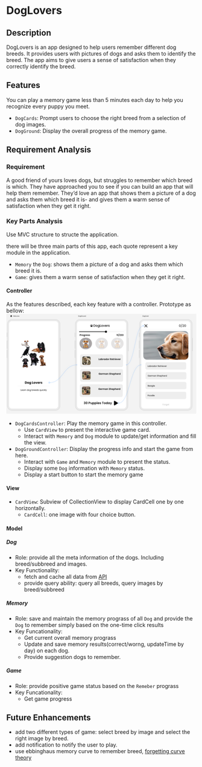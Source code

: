 # DogLovers

## Description

DogLovers is an app designed to help users remember different dog breeds. It provides users with pictures of dogs and asks them to identify the breed. The app aims to give users a sense of satisfaction when they correctly identify the breed.

## Features

You can play a memory game less than 5 minutes each day to help you recognize every puppy you meet.

- `DogCards`: Prompt users to choose the right breed from a selection of dog images.
- `DogGround`: Display the overall progress of the memory game.

## Requirement Analysis

### Requirement

A good friend of yours loves dogs, but struggles to remember which breed is which. They have approached you to see if you can build an app that will help them remember. They’d love an app that shows them a picture of a dog and asks them which breed it is- and gives them a warm sense of satisfaction when they get it right.

### Key Parts Analysis

Use MVC structure to structe the application.

there will be three main parts of this app, each quote represent a key module in the application.

- `Memory` the `Dog`: shows them a picture of a dog and asks them which breed it is.
- `Game`: gives them a warm sense of satisfaction when they get it right.

#### Controller

As the features described, each key feature with a controller.
Prototype as bellow:
![Prototype](/Prototype.png)

- `DogCardsController`: Play the memory game in this controller.
  - Use `CardView` to present the interactive game card.
  - Interact with `Memory` and `Dog` module to update/get information and fill the view.
- `DogGroundController`: Display the progress info and start the game from here.
  - Interact with `Game` and `Memory` module to present the status.
  - Display some `Dog` information with `Memory` status.
  - Display a start button to start the memory game

#### View

- `CardView`: Subview of CollectionView to display CardCell one by one horizontally.
  - `CardCell`: one image with four choice button.

#### Model

##### Dog

- Role: provide all the meta information of the dogs. Including breed/subbreed and images.
- Key Functionality:
  - fetch and cache all data from [API](https://dog.ceo/dog-api/documentation)
  - provide query ability: query all breeds, query images by breed/subbreed

##### Memory

- Role: save and maintain the memory prograss of all `Dog` and provide the `Dog` to remember simply based on the one-time click results
- Key Funcationality:
  - Get current overall memory prograss
  - Update and save memory results(correct/worng, updateTime by day) on each dog.
  - Provide suggestion dogs to remember.

##### Game

- Role: provide positive game status based on the `Remeber` prograss
- Key Funcationality:
  - Get game progress

## Future Enhancements

- add two different types of game: select breed by image and select the right image by breed.
- add notification to notify the user to play.
- use ebbinghaus memory curve to remember breed, [forgetting curve theory](https://en.wikipedia.org/wiki/Forgetting_curve)
